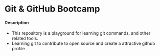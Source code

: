 # Git & GitHub Bootcamp
#### Description
- This repository is a playground for learning git commands, and other related tools.
- Learning git to contribute to open source and create a attractive github profile
